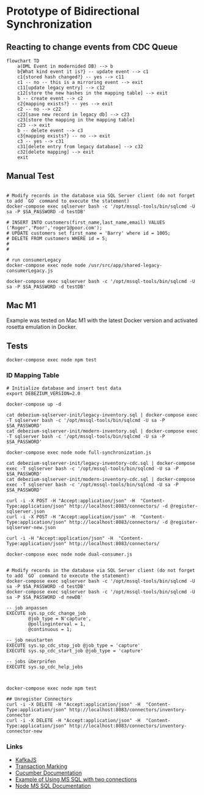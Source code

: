 # Prototype of Bidirectional Synchronization


## Reacting to change events from CDC Queue

````mermaid
flowchart TD
    a(DML Event in modernided DB) --> b
    b{What kind event it is?} -- update event --> c1
    c1{stored hash changed?} -- yes --> c11
    c1 -- no -- this is a mirroring event --> exit
    c11[update legacy entry] --> c12
    c12[store the new hashes in the mapping table] --> exit
    b -- create event --> c2
    c2{mapping exists?} -- yes --> exit
    c2 -- no --> c22
    c22[save new record in legacy db] --> c23
    c23[store the mapping in the mapping table]
    c23 --> exit
    b -- delete event --> c3
    c3{mapping exists?} -- no --> exit
    c3 -- yes --> c31
    c31[delete entry from legacy database] --> c32
    c32[delete mapping] --> exit
    exit
````


## Manual Test 

```shell

# Modify records in the database via SQL Server client (do not forget to add `GO` command to execute the statement)
docker-compose exec sqlserver bash -c '/opt/mssql-tools/bin/sqlcmd -U sa -P $SA_PASSWORD -d testDB'

# INSERT INTO customers(first_name,last_name,email) VALUES ('Roger','Poor','roger1@poor.com');
# UPDATE customers set first_name = 'Barry' where id = 1005;
# DELETE FROM customers WHERE id = 5;
#
#

# run consumerLegacy
docker-compose exec node node /usr/src/app/shared-legacy-consumerLegacy.js

docker-compose exec sqlserver bash -c '/opt/mssql-tools/bin/sqlcmd -U sa -P $SA_PASSWORD -d testDB'

```

## Mac M1

Example was tested on Mac M1 with the latest Docker version and activated rosetta emulation in Docker.

## Tests

````shell
docker-compose exec node npm test 
````

### ID Mapping Table


````shell
# Initialize database and insert test data
export DEBEZIUM_VERSION=2.0

docker-compose up -d

cat debezium-sqlserver-init/legacy-inventory.sql | docker-compose exec -T sqlserver bash -c '/opt/mssql-tools/bin/sqlcmd -U sa -P $SA_PASSWORD'
cat debezium-sqlserver-init/modern-inventory.sql | docker-compose exec -T sqlserver bash -c '/opt/mssql-tools/bin/sqlcmd -U sa -P $SA_PASSWORD'

docker-compose exec node node full-synchronization.js

cat debezium-sqlserver-init/legacy-inventory-cdc.sql | docker-compose exec -T sqlserver bash -c '/opt/mssql-tools/bin/sqlcmd -U sa -P $SA_PASSWORD'
cat debezium-sqlserver-init/modern-inventory-cdc.sql | docker-compose exec -T sqlserver bash -c '/opt/mssql-tools/bin/sqlcmd -U sa -P $SA_PASSWORD'

curl -i -X POST -H "Accept:application/json" -H  "Content-Type:application/json" http://localhost:8083/connectors/ -d @register-sqlserver.json
curl -i -X POST -H "Accept:application/json" -H  "Content-Type:application/json" http://localhost:8083/connectors/ -d @register-sqlserver-new.json

curl -i -H "Accept:application/json" -H  "Content-Type:application/json" http://localhost:8083/connectors/

docker-compose exec node node dual-consumer.js 


# Modify records in the database via SQL Server client (do not forget to add `GO` command to execute the statement)
docker-compose exec sqlserver bash -c '/opt/mssql-tools/bin/sqlcmd -U sa -P $SA_PASSWORD -d testDB'
docker-compose exec sqlserver bash -c '/opt/mssql-tools/bin/sqlcmd -U sa -P $SA_PASSWORD -d newDB'

-- job anpassen
EXECUTE sys.sp_cdc_change_job
        @job_type = N'capture',
        @pollinginterval = 1,
        @continuous = 1;

-- job neustarten
EXECUTE sys.sp_cdc_stop_job @job_type = 'capture'
EXECUTE sys.sp_cdc_start_job @job_type = 'capture'

-- jobs überprüfen
EXECUTE sys.sp_cdc_help_jobs



docker-compose exec node npm test 

## Unregister Connectors
curl -i -X DELETE -H "Accept:application/json" -H  "Content-Type:application/json" http://localhost:8083/connectors/inventory-connector
curl -i -X DELETE -H "Accept:application/json" -H  "Content-Type:application/json" http://localhost:8083/connectors/inventory-connector-new

````



### Links

- [KafkaJS](https://kafka.js.org/docs/consumer-example)
- [Transaction Marking](https://learn.microsoft.com/en-us/sql/relational-databases/backup-restore/use-marked-transactions-to-recover-related-databases-consistently?view=sql-server-ver16)
- [Cucumber Documentation](https://cucumber.io/docs/cucumber/state/?lang=javascript)
- [Example of Using MS SQL with two connections](https://codeomelet.com/posts/nodejs-and-mssql-connection-pool)
- [Node MS SQL Documentation](https://tediousjs.github.io/node-mssql/#prepared-statement)



